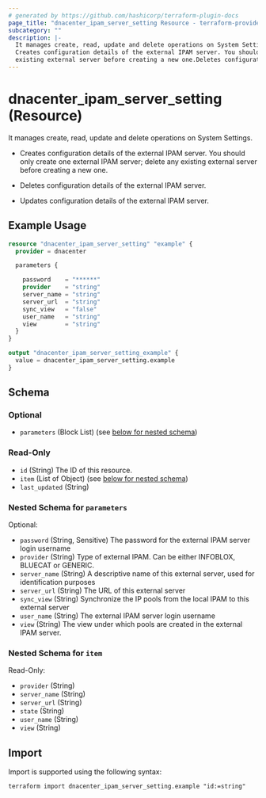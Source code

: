 ```yaml
---
# generated by https://github.com/hashicorp/terraform-plugin-docs
page_title: "dnacenter_ipam_server_setting Resource - terraform-provider-dnacenter"
subcategory: ""
description: |-
  It manages create, read, update and delete operations on System Settings.
  Creates configuration details of the external IPAM server. You should only create one external IPAM server; delete any
  existing external server before creating a new one.Deletes configuration details of the external IPAM server.Updates configuration details of the external IPAM server.
---
```


# dnacenter_ipam_server_setting (Resource)

It manages create, read, update and delete operations on System Settings.

- Creates configuration details of the external IPAM server. You should only create one external IPAM server; delete any
existing external server before creating a new one.

- Deletes configuration details of the external IPAM server.

- Updates configuration details of the external IPAM server.

## Example Usage

```terraform
resource "dnacenter_ipam_server_setting" "example" {
  provider = dnacenter

  parameters {

    password    = "******"
    provider    = "string"
    server_name = "string"
    server_url  = "string"
    sync_view   = "false"
    user_name   = "string"
    view        = "string"
  }
}

output "dnacenter_ipam_server_setting_example" {
  value = dnacenter_ipam_server_setting.example
}
```

<!-- schema generated by tfplugindocs -->
## Schema

### Optional

- `parameters` (Block List) (see [below for nested schema](#nestedblock--parameters))

### Read-Only

- `id` (String) The ID of this resource.
- `item` (List of Object) (see [below for nested schema](#nestedatt--item))
- `last_updated` (String)

<a id="nestedblock--parameters"></a>
### Nested Schema for `parameters`

Optional:

- `password` (String, Sensitive) The password for the external IPAM server login username
- `provider` (String) Type of external IPAM. Can be either INFOBLOX, BLUECAT or GENERIC.
- `server_name` (String) A descriptive name of this external server, used for identification purposes
- `server_url` (String) The URL of this external server
- `sync_view` (String) Synchronize the IP pools from the local IPAM to this external server
- `user_name` (String) The external IPAM server login username
- `view` (String) The view under which pools are created in the external IPAM server.


<a id="nestedatt--item"></a>
### Nested Schema for `item`

Read-Only:

- `provider` (String)
- `server_name` (String)
- `server_url` (String)
- `state` (String)
- `user_name` (String)
- `view` (String)

## Import

Import is supported using the following syntax:

```shell
terraform import dnacenter_ipam_server_setting.example "id:=string"
```
